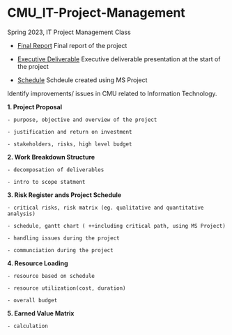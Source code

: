 # CMU_IT-Project-Management
Spring 2023, IT Project Management Class


- [Final Report](https://github.com/haein001/CMU_IT-Project-Management/files/11501440/East.Campus.Garage.Project.Management.Report.pdf)
	Final report of the project
	
- [Executive Deliverable](https://github.com/haein001/CMU_IT-Project-Management/files/11501456/Executive.level.briefing.pdf)
	Executive deliverable presentation at the start of the project
	
- [Schedule](https://github.com/haein001/CMU_IT-Project-Management/files/11501468/CMU.east.garage.mpp)
	Schdeule created using MS Project

Identify improvements/ issues in CMU related to Information Technology.


**1. Project Proposal**

	- purpose, objective and overview of the project
	
	- justification and return on investment
	
	- stakeholders, risks, high level budget

**2. Work Breakdown Structure**

	- decomposation of deliverables
	
	- intro to scope statment
	

**3. Risk Register ands Project Schedule**

	- critical risks, risk matrix (eg. qualitative and quantitative analysis)
	
	- schedule, gantt chart ( ++including critical path, using MS Project)
	
	- handling issues during the project
	
	- communciation during the project

**4. Resource Loading**

	- resource based on schedule
	
	- resource utilization(cost, duration)
	
	- overall budget

**5. Earned Value Matrix**

	- calculation
	

